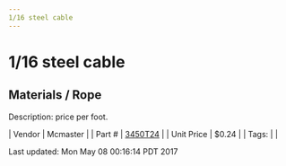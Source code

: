 ```yaml
---
1/16 steel cable
---
```

# 1/16 steel cable
## Materials / Rope
Description: 	price per foot.  

| Vendor | Mcmaster | 
| Part # | [3450T24](https://www.mcmaster.com/#3450T24) | 
| Unit Price | $0.24 | 
| Tags: |  | 

Last updated: Mon May 08 00:16:14 PDT 2017